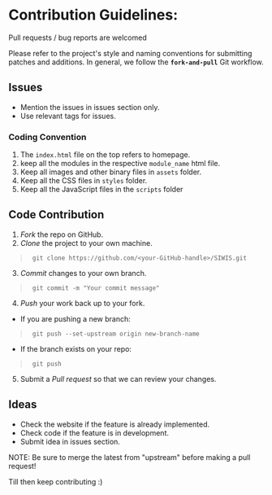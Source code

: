 # Contribution Guidelines:
Pull requests / bug reports are welcomed

Please refer to the project's style and naming conventions for submitting patches and additions. In general, we follow the **`fork-and-pull`** Git workflow.

## Issues
- Mention the issues in issues section only.
- Use relevant tags for issues.

### Coding Convention

1. The `index.html` file on the top refers to homepage. 
2. keep all the modules in the respective `module_name` html file.
3. Keep all images and other binary files in `assets` folder.
4. Keep all the CSS files in `styles` folder.
5. Keep all the JavaScript files in the `scripts` folder



## Code Contribution

 1. *Fork* the repo on GitHub.
 2. *Clone* the project to your own machine.
 > ` git clone https://github.com/<your-GitHub-handle>/SIWIS.git`
 3. *Commit* changes to your own branch.
 > ` git commit -m "Your commit message"`
 4. *Push* your work back up to your fork.
   - If you are pushing a new branch:
   > ` git push --set-upstream origin new-branch-name`
  - If the branch exists on your repo:
   > ` git push`
 5. Submit a *Pull request* so that we can review your changes.

## Ideas
- Check the website if the feature is already implemented.
- Check code if the feature is in development.
- Submit idea in issues section.

NOTE: Be sure to merge the latest from "upstream" before making a pull request!

Till then keep contributing :)